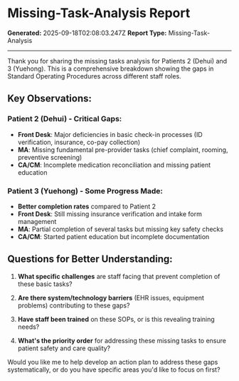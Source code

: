 # Missing-Task-Analysis Report

**Generated:** 2025-09-18T02:08:03.247Z
**Report Type:** Missing-Task-Analysis

---

Thank you for sharing the missing tasks analysis for Patients 2 (Dehui) and 3 (Yuehong). This is a comprehensive breakdown showing the gaps in Standard Operating Procedures across different staff roles.

## Key Observations:

### **Patient 2 (Dehui) - Critical Gaps:**
- **Front Desk**: Major deficiencies in basic check-in processes (ID verification, insurance, co-pay collection)
- **MA**: Missing fundamental pre-provider tasks (chief complaint, rooming, preventive screening)
- **CA/CM**: Incomplete medication reconciliation and missing patient education

### **Patient 3 (Yuehong) - Some Progress Made:**
- **Better completion rates** compared to Patient 2
- **Front Desk**: Still missing insurance verification and intake form management
- **MA**: Partial completion of several tasks but missing key safety checks
- **CA/CM**: Started patient education but incomplete documentation

## Questions for Better Understanding:

1. **What specific challenges** are staff facing that prevent completion of these basic tasks?

2. **Are there system/technology barriers** (EHR issues, equipment problems) contributing to these gaps?

3. **Have staff been trained** on these SOPs, or is this revealing training needs?

4. **What's the priority order** for addressing these missing tasks to ensure patient safety and care quality?

Would you like me to help develop an action plan to address these gaps systematically, or do you have specific areas you'd like to focus on first?